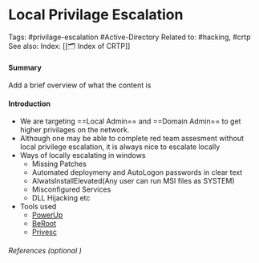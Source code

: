 # Local Privilage Escalation
Tags: #privilage-escalation #Active-Directory 
Related to: #hacking, #crtp 
See also: 
Index: [[🗂️ Index of CRTP]]

#### Summary
Add a brief overview of what the content is

#### Introduction
- We are targeting ==Local Admin== and ==Domain Admin== to get higher privilages on the network.
- Although one may be able to complete red team assesment without local privilege escalation, it is always nice to escalate locally
-  Ways of locally escalating in windows
	- Missing Patches
	- Automated deploymeny and AutoLogon passwords in clear text
	- AlwatsInstallElevated(Any user can run MSI files as SYSTEM)
	- Misconfigured Services
	- DLL Hijacking etc
- Tools used
	- [PowerUp](https://github.com/PowerShellMafia/PowerSploit/blob/master/Privesc/PowerUp.ps1)
	- [BeRoot](https://github.com/AlessandroZ/BeRoot)
	- [Privesc](https://github.com/enjoiz/Privesc)

###### References  (optional )